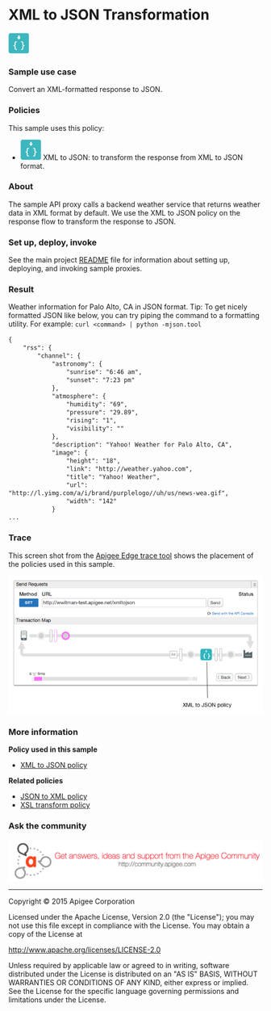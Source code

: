 # XML to JSON Transformation

![alt text](../../images/icon-xml-to-json.jpg)

### Sample use case

Convert an XML-formatted response to JSON. 

### Policies 

This sample uses this policy: 

* ![alt text](../../images/icon-xml-to-json.jpg "XML to JSON policy") XML to JSON: to transform the response from XML to JSON format. 

### About

The sample API proxy calls a backend weather service that returns weather data in XML format by default. We use the XML to JSON policy on the response flow to transform the response to JSON. 

### Set up, deploy, invoke

See the main project [README](../../README.md) file for information about setting up, deploying, and invoking sample proxies. 

### Result

Weather information for Palo Alto, CA in JSON format. Tip: To get nicely formatted JSON like below, you can try piping the command to a formatting utility. For example: `curl <command> | python -mjson.tool`

```
{
    "rss": {
        "channel": {
            "astronomy": {
                "sunrise": "6:46 am",
                "sunset": "7:23 pm"
            },
            "atmosphere": {
                "humidity": "69",
                "pressure": "29.89",
                "rising": "1",
                "visibility": ""
            },
            "description": "Yahoo! Weather for Palo Alto, CA",
            "image": {
                "height": "18",
                "link": "http://weather.yahoo.com",
                "title": "Yahoo! Weather",
                "url": "http://l.yimg.com/a/i/brand/purplelogo//uh/us/news-wea.gif",
                "width": "142"
            }
...
```

### Trace

This screen shot from the [Apigee Edge trace tool](http://apigee.com/docs/api-services/content/using-trace-tool-0) shows the placement of the policies used in this sample. 

![alt text](../../images/xmltojson-trace-2.png)

### More information

**Policy used in this sample**
* [XML to JSON policy](http://apigee.com/docs/api-services/reference/xml-json-policy)

**Related policies**
* [JSON to XML policy](http://apigee.com/docs/api-services/reference/json-xml-policy)
* [XSL transform policy](http://apigee.com/docs/api-services/reference/xsl-transform-policy)

### Ask the community

[![alt text](../../images/apigee-community.png "Apigee Community is a great place to ask questions and find answers about developing API proxies. ")](https://community.apigee.com?via=github)

---

Copyright © 2015 Apigee Corporation

Licensed under the Apache License, Version 2.0 (the "License"); you may not use
this file except in compliance with the License. You may obtain a copy
of the License at

http://www.apache.org/licenses/LICENSE-2.0

Unless required by applicable law or agreed to in writing, software
distributed under the License is distributed on an "AS IS" BASIS,
WITHOUT WARRANTIES OR CONDITIONS OF ANY KIND, either express or implied.
See the License for the specific language governing permissions and
limitations under the License.
